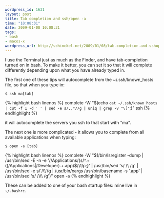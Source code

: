 ```yaml
--- 
wordpress_id: 1631
layout: post
title: Tab completion and ssh/open -a
time: "10:08:31"
date: 2009-01-08 10:08:31
tags: 
- bash
- macos-x
wordpress_url: http://schinckel.net/2009/01/08/tab-completion-and-sshopen-a/
---
```

I use the Terminal just as much as the Finder, and have tab-completion turned on in bash. To make it better, you can set it so that it will complete differently depending upon what you have already typed in.

The first one of these tips will autocomplete from the ~/.ssh/known_hosts file, so that when you type in:

`$ ssh ma[tab]`  

{% highlight bash linenos %}
complete -W "$(echo `cat ~/.ssh/known_hosts | cut -f 1 -d ' ' | sed -e s/,.*//g | uniq | grep -v "\["`;)" ssh
{% endhighlight %}
    
it will autocomplete the servers you ssh to that start with "ma".

The next one is more complicated - it allows you to complete from all available applications when typing:

`$ open -a [tab]`  

{% highlight bash linenos %}
complete -W "$(/bin/lsregister -dump | /usr/bin/sed -E -n -e '/\/Applications/{s/^.+ ((\/Applications|\/Developer).+\.app)$/\1/p;}' | \/usr/bin/sed 's/ /\\ /g' | \/usr/bin/sed -e s/\'/\\\\\'/g | /usr/bin/xargs /usr/bin/basename -s '.app' | /usr/bin/sed 's/ /\\\\\\ /g')" open -a
{% endhighlight %}

These can be added to one of your bash startup files: mine live in `~/.bashrc`. 
